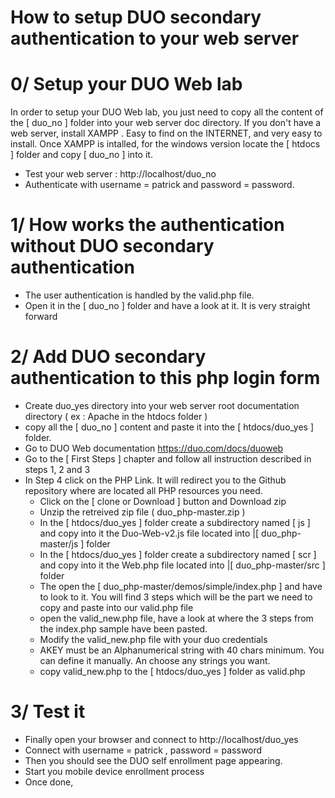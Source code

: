 # How to setup DUO secondary authentication to your web server

# 0/ Setup your DUO Web lab

In order to setup your DUO Web lab, you just need to copy all the content of the [ duo_no ] folder into your web server doc directory.
If you don't have a web server, install XAMPP .  Easy to find on the INTERNET, and very easy to install.
Once XAMPP is intalled, for the windows version locate the [ htdocs ] folder and copy [ duo_no ] into it.

- Test your web server : http://localhost/duo_no
- Authenticate with username = patrick and password = password.

# 1/  How works the authentication without DUO secondary authentication

- The user authentication is handled by the valid.php file.
- Open it in the [ duo_no ] folder and have a look at it.  It is very straight forward

# 2/ Add DUO secondary authentication to this php login form

- Create duo_yes directory into your web server root documentation directory  ( ex : Apache in the htdocs folder )
- copy all the [ duo_no ] content and paste it into the  [ htdocs/duo_yes ] folder.
- Go to DUO Web documentation https://duo.com/docs/duoweb
- Go to the [ First Steps ] chapter and follow all instruction described in steps 1, 2 and 3
- In Step 4 click on the PHP Link. It will redirect you to the Github repository where are located all PHP resources you need.
	- Click on the [ clone or Download ] button and Download zip
	- Unzip the retreived zip file ( duo_php-master.zip )
	- In the [ htdocs/duo_yes ] folder create a subdirectory named [ js ] and copy into it the Duo-Web-v2.js file located into |[ duo_php-master/js ]  folder
	- In the [ htdocs/duo_yes ] folder create a subdirectory named [ scr ] and copy into it the Web.php file located into |[ duo_php-master/src ]  folder
	- The open the [ duo_php-master/demos/simple/index.php ] and have to look to it.  You will find 3 steps which will be the part we need to copy and paste into our valid.php file
	- open the valid_new.php file, have a look at where the 3 steps from the index.php sample have been pasted.
	- Modify the valid_new.php file with your duo credentials
	- AKEY must be an Alphanumerical string with 40 chars minimum. You can define it manually. An choose any strings you want.
	- copy valid_new.php to the [ htdocs/duo_yes ] folder as valid.php

# 3/ Test it

- Finally open your browser and connect to http://localhost/duo_yes
- Connect with username = patrick , password = password
- Then you should see the DUO self enrollment page appearing.
- Start you mobile device enrollment process
- Once done,  